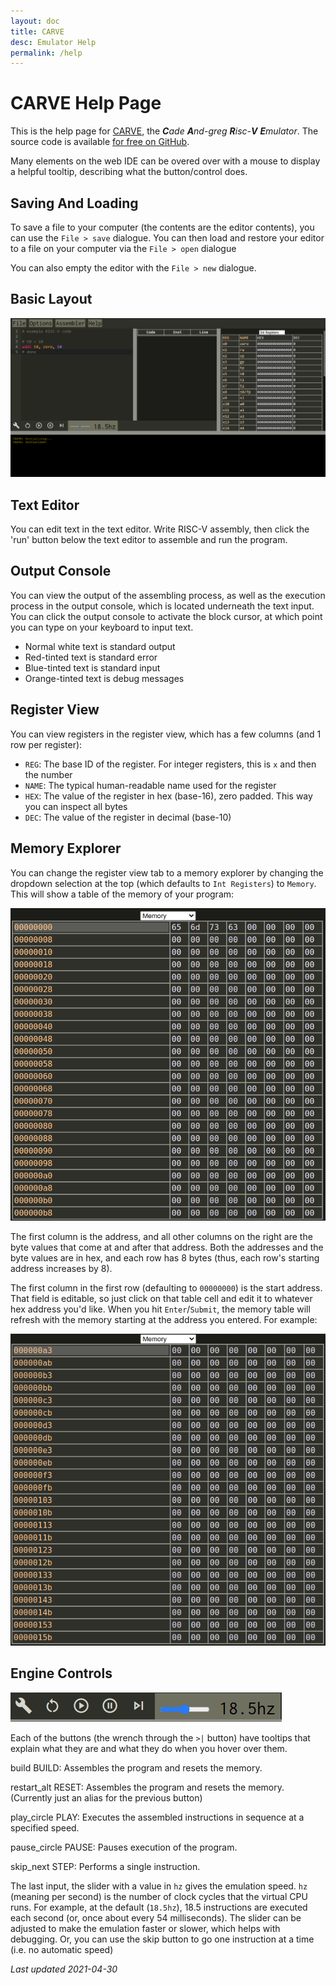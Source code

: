 ```yaml
---
layout: doc
title: CARVE
desc: Emulator Help
permalink: /help
---
```


# CARVE Help Page

This is the help page for [CARVE](..), the _**C**ade **A**nd-greg **R**isc-**V** **E**mulator_. The source code is available [for free on GitHub](https://github.com/ChemicalDevelopment/CARVE).

Many elements on the web IDE can be overed over with a mouse to display a helpful tooltip, describing what the button/control does.

## Saving And Loading

To save a file to your computer (the contents are the editor contents), you can use the `File > save` dialogue. You can then load and restore your editor to a file on your computer via the `File > open` dialogue

You can also empty the editor with the `File > new` dialogue.


## Basic Layout

![Basic layout of CARVE](assets/layout.png "Basic Layout")

## Text Editor

You can edit text in the text editor. Write RISC-V assembly, then click the 'run' button below the text editor to assemble and run the program.

## Output Console

You can view the output of the assembling process, as well as the execution process in the output console, which is located underneath the text input. You can click the output console to activate the block cursor, at which point you can type on your keyboard to input text.

  * Normal white text is standard output
  * Red-tinted text is standard error
  * Blue-tinted text is standard input
  * Orange-tinted text is debug messages

## Register View

You can view registers in the register view, which has a few columns (and 1 row per register):

  * `REG`: The base ID of the register. For integer registers, this is `x` and then the number
  * `NAME`: The typical human-readable name used for the register
  * `HEX`: The value of the register in hex (base-16), zero padded. This way you can inspect all bytes
  * `DEC`: The value of the register in decimal (base-10)

## Memory Explorer

You can change the register view tab to a memory explorer by changing the dropdown selection at the top (which defaults to `Int Registers`) to `Memory`. This will show a table of the memory of your program:

![Memory Explorer](assets/memory_0.png)


The first column is the address, and all other columns on the right are the byte values that come at and after that address. Both the addresses and the byte values are in hex, and each row has 8 bytes (thus, each row's starting address increases by 8).

The first column in the first row (defaulting to `00000000`) is the start address. That field is editable, so just click on that table cell and edit it to whatever hex address you'd like. When you hit `Enter`/`Submit`, the memory table will refresh with the memory starting at the address you entered. For example:


![Memory Explorer](assets/memory_1.png)


## Engine Controls

![Controls](assets/controls.png)

Each of the buttons (the wrench through the `>|` button) have tooltips that explain what they are and what they do when you hover over them.

<span class="material-icons">build</span> BUILD: Assembles the program and resets the memory.

<span class="material-icons">restart_alt</span> RESET: Assembles the program and resets the memory. (Currently just an alias for the previous button)

<span class="material-icons">play_circle</span> PLAY: Executes the assembled instructions in sequence at a specified speed.

<span class="material-icons">pause_circle</span> PAUSE: Pauses execution of the program.

<span class="material-icons">skip_next</span> STEP: Performs a single instruction.


The last input, the slider with a value in `hz` gives the emulation speed. `hz` (meaning per second) is the number of clock cycles that the virtual CPU runs. For example, at the default (`18.5hz`), 18.5 instructions are executed each second (or, once about every 54 milliseconds). The slider can be adjusted to make the emulation faster or slower, which helps with debugging. Or, you can use the skip button to go one instruction at a time (i.e. no automatic speed)


_Last updated 2021-04-30_

